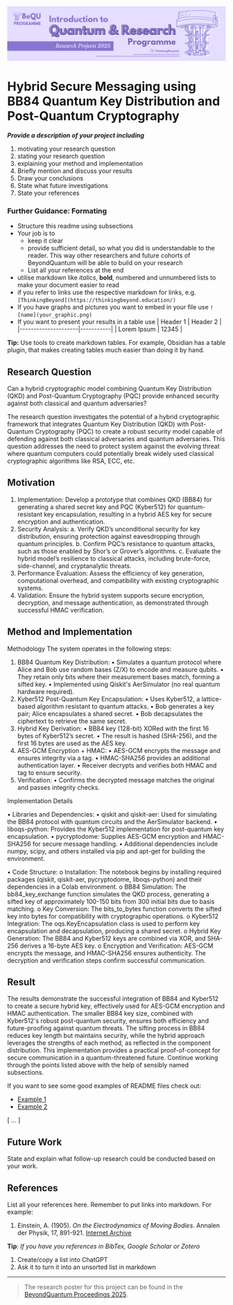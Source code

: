 ![BeyondQuantum Banner for Research Projects](../BeyondQuantum_Banner_Research_Projects_2025.png)

# Hybrid Secure Messaging using BB84 Quantum Key Distribution and Post-Quantum Cryptography


***Provide a description of your project including*** 

1. motivating your research question
2. stating your research question
3. explaining your method and implementation
4. Briefly mention and discuss your results
5. Draw your conclusions
6. State what future investigations 
7. State your references 

### Further Guidance: Formating
- Structure this readme using subsections
- Your job is to 
    - keep it clear
    - provide sufficient detail, so what you did is understandable to the reader. This way other researchers and future cohorts of BeyondQuantum will be able to build on your research
    - List all your references at the end
- utilise markdown like *italics*, **bold**, numbered and unnumbered lists to make your document easier to read
- if you refer to links use the respective markdown for links, e.g. `[ThinkingBeyond](https://thinkingbeyond.education/)`
- If you have graphs and pictures you want to embed in your file use `![name](your_graphic.png)`
- If you want to present your results in a table use
    | Header 1            | Header 2  |
    |---------------------|-----------|
    | Lorem Ipsum         | 12345     |

**Tip:** Use tools to create markdown tables. For example, Obsidian has a table plugin, that makes creating tables much easier than doing it by hand.

## Research Question

Can a hybrid cryptographic model combining Quantum Key Distribution (QKD) and Post-Quantum Cryptography (PQC) provide enhanced security against both classical and quantum adversaries?

The research question investigates the potential of a hybrid cryptographic framework that integrates Quantum Key Distribution (QKD) with Post-Quantum Cryptography (PQC) to create a robust security model capable of defending against both classical adversaries and quantum adversaries. This question addresses the need to protect system against the evolving threat where quantum computers could potentially break widely used classical cryptographic algorithms like RSA, ECC, etc.

## Motivation
1. Implementation: Develop a prototype that combines QKD (BB84) for generating a shared secret key and PQC (Kyber512) for quantum-resistant key encapsulation, resulting in a hybrid AES key for secure encryption and authentication.
2. Security Analysis: a. Verify QKD’s unconditional security for key distribution, ensuring protection against eavesdropping through quantum principles.
                      b. Confirm PQC’s resistance to quantum attacks, such as those enabled by Shor’s or Grover’s algorithms.
                      c. Evaluate the hybrid model’s resilience to classical attacks, including brute-force, side-channel, and cryptanalytic threats.
3. Performance Evaluation: Assess the efficiency of key generation, computational overhead, and compatibility with existing cryptographic systems.
4. Validation: Ensure the hybrid system supports secure encryption, decryption, and message authentication, as demonstrated through successful HMAC verification.


## Method and Implementation
Methodology
The system operates in the following steps:
1. BB84 Quantum Key Distribution:
•	Simulates a quantum protocol where Alice and Bob use random bases (Z/X) to encode and measure qubits.
•	They retain only bits where their measurement bases match, forming a sifted key.
•	Implemented using Qiskit's AerSimulator (no real quantum hardware required).
2. Kyber512 Post-Quantum Key Encapsulation:
•	Uses Kyber512, a lattice-based algorithm resistant to quantum attacks.
•	Bob generates a key pair; Alice encapsulates a shared secret.
•	Bob decapsulates the ciphertext to retrieve the same secret.
3. Hybrid Key Derivation:
•	BB84 key (128-bit) XORed with the first 16 bytes of Kyber512’s secret.
•	The result is hashed (SHA-256), and the first 16 bytes are used as the AES key.
4. AES-GCM Encryption + HMAC:
•	AES-GCM encrypts the message and ensures integrity via a tag.
•	HMAC-SHA256 provides an additional authentication layer.
•	Receiver decrypts and verifies both HMAC and tag to ensure security.
5. Verification:
•	Confirms the decrypted message matches the original and passes integrity checks.

  	
Implementation Details

•	Libraries and Dependencies:
    • qiskit and qiskit-aer: Used for simulating the BB84 protocol with quantum circuits and the AerSimulator backend.
    • liboqs-python: Provides the Kyber512 implementation for post-quantum key encapsulation.
    • pycryptodome: Supplies AES-GCM encryption and HMAC-SHA256 for secure message handling.
    • Additional dependencies include numpy, scipy, and others installed via pip and apt-get for building the environment.

•	Code Structure:
        o	Installation: The notebook begins by installing required packages (qiskit, qiskit-aer, pycryptodome, liboqs-python) and their dependencies in a Colab environment.
        o	BB84 Simulation: The bb84_key_exchange function simulates the QKD process, generating a sifted key of approximately 100-150 bits from 300 initial bits due to basis matching.
        o	Key Conversion: The bits_to_bytes function converts the sifted key into bytes for compatibility with cryptographic operations.
        o	Kyber512 Integration: The oqs.KeyEncapsulation class is used to perform key encapsulation and decapsulation, producing a shared secret.
        o	Hybrid Key Generation: The BB84 and Kyber512 keys are combined via XOR, and SHA-256 derives a 16-byte AES key.
        o	Encryption and Verification: AES-GCM encrypts the message, and HMAC-SHA256 ensures authenticity. The decryption and verification steps confirm successful communication.

## Result
The results demonstrate the successful integration of BB84 and Kyber512 to create a secure hybrid key, effectively used for AES-GCM encryption and HMAC authentication. The smaller BB84 key size, combined with Kyber512's robust post-quantum security, ensures both efficiency and future-proofing against quantum threats. The sifting process in BB84 reduces key length but maintains security, while the hybrid approach leverages the strengths of each method, as reflected in the component distribution. This implementation provides a practical proof-of-concept for secure communication in a quantum-threatened future.
Continue working through the points listed above with the help of sensibly named subsections. 

If you want to see some good examples of README files check out:
- [Example 1](https://github.com/ThinkingBeyond/BeyondAI-2024/blob/main/warenya-loulia/README.md)
- [Example 2](https://github.com/ThinkingBeyond/BeyondAI-2024/blob/main/shaana-karuna/README.md)

[ ... ]

## Future Work

State and explain what follow-up research could be conducted based on your work.

## References

List all your references here. Remember to put links into markdown. For example:

1.  Einstein, A. (1905). *On the Electrodynamics of Moving Bodies*. Annalen der Physik, 17, 891-921. [Internet Archive](https://archive.org/details/einstein-1905-relativity)

**Tip**: *If you have you references in BibTex, Google Scholar or Zotero*
1. Create/copy a list into ChatGPT
2. Ask it to turn it into an unsorted list in markdown

---

> The research poster for this project can be found in the [BeyondQuantum Proceedings 2025](https://thinkingbeyond.education/beyondquantum_proceedings_2025/).

